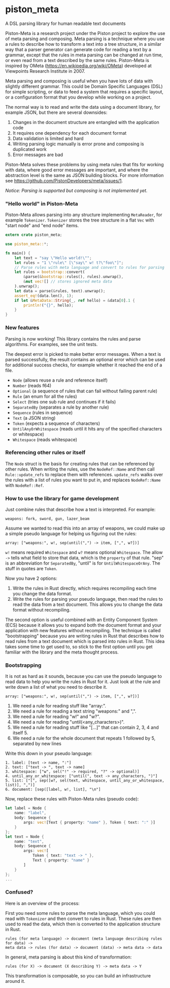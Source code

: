 # piston_meta
A DSL parsing library for human readable text documents

Piston-Meta is a research project under the Piston project to explore the use of meta parsing and composing. Meta parsing is a technique where you use a rules to describe how to transform a text into a tree structure, in a similar way that a parser generator can generate code for reading a text by a grammar, except that the rules in meta parsing can be changed at run time, or even read from a text described by the same rules. Piston-Meta is inspired by OMeta (https://en.wikipedia.org/wiki/OMeta) developed at Viewpoints Research Institute in 2007.

Meta parsing and composing is useful when you have lots of data with slightly different grammar. This could be Domain Specific Languages (DSL) for simple scripting, or data to feed a system that requires a specific layout, or a configuration format that you develop while working on a project.

The normal way is to read and write the data using a document library, for example JSON, but there are several downsides:

1. Changes in the document structure are entangled with the application code
2. It requires one dependency for each document format
3. Data validation is limited and hard
4. Writing parsing logic manually is error prone and composing is duplicated work
5. Error messages are bad

Piston-Meta solves these problems by using meta rules that fits for working with data, where good error messages are important, and where the abstraction level is the same as JSON building blocks. For more information see https://github.com/PistonDevelopers/meta/issues/1.

*Notice: Parsing is supported but composing is not implemented yet.*

### "Hello world" in Piston-Meta

Piston-Meta allows parsing into any structure implementing `MetaReader`, for example `Tokenizer`.
`Tokenizer` stores the tree structure in a flat `Vec` with "start node" and "end node" items.

```Rust
extern crate piston_meta;

use piston_meta::*;

fn main() {
    let text = "say \"Hello world!\"";
    let rules = "1 \"rule\" [\"say\" w! t?\"foo\"]";
    // Parse rules with meta language and convert to rules for parsing text.
    let rules = bootstrap::convert(
        &parse(&bootstrap::rules(), rules).unwrap(),
        &mut vec![] // stores ignored meta data
    ).unwrap();
    let data = parse(&rules, text).unwrap();
    assert_eq!(data.len(), 1);
    if let &MetaData::String(_, ref hello) = &data[0].1 {
        println!("{}", hello);
    }
}

```

### New features

Parsing is now working! This library contains the rules and parse algorithms. For examples, see the unit tests.

The deepest error is picked to make better error messages. When a text is parsed successfully, the result contains an optional error which can be used for additional success checks, for example whether it reached the end of a file.

- `Node` (allows reuse a rule and reference itself)
- `Number` (reads f64)
- `Optional` (a sequence of rules that can fail without failing parent rule)
- `Rule` (an enum for all the rules)
- `Select` (tries one sub rule and continues if it fails)
- `SeparatedBy` (separates a rule by another rule)
- `Sequence` (rules in sequence)
- `Text` (a JSON string)
- `Token` (expects a sequence of characters)
- `UntilAnyOrWhitespace` (reads until it hits any of the specified characters or whitespace)
- `Whitespace` (reads whitespace)

### Referencing other rules or itself

The `Node` struct is the basis for creating rules that can be referenced by other rules.
When writing the rules, use the `NodeRef::Name` and then call `Rule::update_refs` to replace them with references.
`update_refs` walks over the rules with a list of rules you want to put in, and replaces `NodeRef::Name` with `NodeRef::Ref`.

### How to use the library for game development

Just combine rules that describe how a text is interpreted. For example:

```
weapons: fork, sword, gun, lazer_beam
```

Assume we wanted to read this into an array of weapons, we could make up a simple pseudo language for helping us figuring out the rules:

```
array: ["weapons:", w!, sep(until(",") -> item, [",", w?])]
```

`w!` means required `Whitespace` and `w?` means optional `Whitespace`. The allow `->` tells what field to store that data, which is the `property` of that rule. "sep" is an abbreviation for `SeparatedBy`, "until" is for `UntilWhitespaceOrAny`. The stuff in quotes are `Token`.

Now you have 2 options:

1. Write the rules in Rust directly, which requires recompiling each time you change the data format.
2. Write the rules for parsing your pseudo language, then read the rules to read the data from a text document. This allows you to change the data format without recompiling.

The second option is useful combined with an Entity Component System (ECS) because it allows you to expand both the document format and your application with new features without recompiling. The technique is called "bootstrapping" because you are writing rules in Rust that describes how to read rules from a text document which is parsed into rules in Rust. This idea takes some time to get used to, so stick to the first option until you get familiar with the library and the meta thought process.

### Bootstrapping

It is not as hard as it sounds, because you can use the pseudo language to read data to help you write the rules in Rust for it. Just look at the rule and write down a list of what you need to describe it.

```
array: ["weapons:", w!, sep(until(",") -> item, [",", w?])]
```

1. We need a rule for reading stuff like "array:".
2. We need a rule for reading a text string "weapons:" and ",".
3. We need a rule for reading "w!" and "w?".
4. We need a rule for reading "until(<any_characters>)".
5. We need a rule for reading stuff like "[...]" that can contain 2, 3, 4 and itself 5.
6. We need a rule for the whole document that repeats 1 followed by 5, separated by new lines

Write this down in your pseudo language:

```
1. label: [text -> name, ":"]
2. text: ["text -> ", text -> name]
3. whitespace: ["w", sel("!" -> required, "?" -> optional)]
4. until_any_or_whitespace: ["until(", text -> any_characters, ")"]
5. list: ["[", sep([w?, sel(text, whitespace, until_any_or_whitespace, list)], ",")]
6. document: [sep([label, w!, list], "\n"]
```

Now, replace these rules with Piston-Meta rules (pseudo code):

```Rust
let label = Node {
    name: "label",
    body: Sequence {
        args: vec![Text { property: "name" }, Token { text: ":" }]
    }
};
let text = Node {
    name: "text",
    body: Sequence {
        args: vec![
            Token { text: "text -> " },
            Text { property: "name" }
        ]
    }
};
...
```

### Confused?

Here is an overview of the process:

First you need some rules to parse the meta language, which you could read with `Tokenizer` and then convert to rules in Rust. These rules are then used to read the data, which then is converted to the application structure in Rust.

```
rules (for meta language) -> document (meta language describing rules for data) ->
meta data -> rules (for data) -> document (data) -> meta data -> data
```

In general, meta parsing is about this kind of transformation:

```
rules (for X) -> document (X describing Y) -> meta data -> Y
```

This transformation is composable, so you can build an infrastructure around it.
